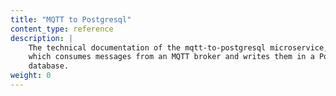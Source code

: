 ```yaml
---
title: "MQTT to Postgresql"
content_type: reference
description: |
    The technical documentation of the mqtt-to-postgresql microservice,
    which consumes messages from an MQTT broker and writes them in a PostgreSQL
    database.
weight: 0
---
```


<!-- overview -->

<!-- body -->
